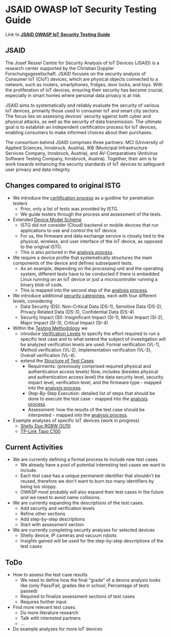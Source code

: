 # JSAID OWASP IoT Security Testing Guide


Link to [**JSAID OWASP IoT Security Testing Guide**](./src/README.md)


## JSAID
The Josef Ressel Centre for Security Analysis of IoT Devices (JSAID) is a research center supported by the Christian Doppler Forschungsgesellschaft. JSAID focuses on the security analysis of Consumer IoT (CIoT) devices, which are physical objects connected to a network, such as routers, smartphones, fridges, door locks, and toys. With the proliferation of IoT devices, ensuring their security has become crucial, especially in smart homes where personal data privacy is at risk.

JSAID aims to systematically and reliably evaluate the security of various IoT devices, primarily those used in consumer IoT and smart city sectors. The focus lies on assessing devices' security against both cyber and physical attacks, as well as the security of data transmission. The ultimate goal is to establish an independent certification process for IoT devices, enabling consumers to make informed choices about their purchases.

The consortium behind JSAID comprises three partners: MCI (University of Applied Sciences, Innsbruck, Austria), IKB (Municipal Infrastructure Services Company, Innsbruck, Austria), and AV-Comparatives (Antivirus Software Testing Company, Innsbruck, Austria). Together, their aim is to work towards enhancing the security standards of IoT devices to safeguard user privacy and data integrity.

## Changes compared to original ISTG

- We introduce the [certification process](./src/02_framework/analysis_process.md) as a guidline for penetration testers
  - Prior, only a list of tests was provided by ISTG.
  - We guide testers through the process and assessment of the tests.
- Extended [Device Model Scheme](./src/02_framework/device_model.md#device-model-scheme)
  - ISTG did not consider (Cloud) backend or mobile devices that run applications to use and control the IoT device.
  - For us, the firmware and data exchange service is closely tied to the physical, wireless, and user interface of the IoT device, as opposed to the original ISTG.
  - This is also pictured in the [analysis process](./src/02_framework/analysis_process.md#1st-step-create-profiles-for-iot-device).
- We require a device profile that systematically structures the main components of the device and defines subsequent tests. 
  - As an example, depending on the processing unit and the operating system, different tests have to be conducted if there is embedded Linux running on an IoT device or just a microcontroller running a binary blob of code.
  - This is mapped into the second step of the [analysis process](./src/02_framework/analysis_process.md#2nd-step-create-profiles-for-relevant-backend-systems-and-mobile-apps).
- We introduce additional [security categories](./src/02_framework/attacker_model.md#security-levels), each with four different levels, considering
  - Data Security (DS): Non-Critical Data (DS-1), Sensitive Data (DS-2), Privacy Related Data (DS-3), Confidential Data (DS-4)
  - Security Impact (SI): Insignificant Impact (SI-1), Minor Impact (SI-2), Major Impact (SI-3), Critical Impact (SI-4)
- Within the [Testing Methodology](./src/02_framework/methodology.md) we
    - introduce [Verification Levels](./src/02_framework/methodology.md#verification-levels) to specify the effort required to run a specific test case and to what extend the subject of investigation will be analyzed verification levels are used: Formal verification (VL-1), Method verification (VL-2), Implementation verification (VL-3), Overall verification (VL-4).
    - extend the [Structure of Test Cases](./src/02_framework/methodology.md/#structure-of-test-cases)
        - Requirments: (previously comprised required physical and authentication access levels) Now, includes (besides physical and authentication access level) the data security level, security impact level, verification level, and the firmware type - mapped into the [analysis process](./src/02_framework/analysis_process.md#3rd-step-specify-scope-of-analysis-and-identify-relevant-test-cases).
        - Step-By-Step Execution: detailed list of steps that should be done to execute the test case - mapped into the [analysis process](./src/02_framework/analysis_process.md#4th-step-run-test-cases).
        - Assessment: how the results of the test case should be interpreted - mapped into the [analysis process](./src/02_framework/analysis_process.md#5th-step-assess-test-case-results).
- Example analyses of specific IoT devices (work in progress)
  - [Shelly Duo RGBW GU10](./examples/Shelly_Duo_RGBW_GU10.md)
  - [TP-Link Tapo C100](./examples/TP-Link_Tapo_C100_WiFi-Camera.md)

## Current Activities

- We are currently defining a formal process to include new test cases
  - We already have a pool of potential interesting test cases we want to include.
  - Each test case has a unique permanent identifier that shouldn't be reused, therefore we don't want to burn too many identifiers by being too sloppy.
  - OWASP most probably will also expand their test cases in the future and we need to avoid name collisions.
- We are currently expanding the descriptions of the test cases.
  - Add security and verification levels
  - Refine other sections
  - Add step-by-step descriptions
  - Start with assessment section
- We are currently completing security analyses for selected devices
  - Shelly device, IP cameras and vacuum robots
  - Insights gained will be used for the step-by-step descriptions of the test cases

## ToDo

- How to assess the test case results
  - We need to define how the final "grade" of a device analysis looks like (only Pass/Fail, grades like in school, Percentage of tests passed)
  - Required to finalize assessment sections of test cases
  - Requires further input
- Find more relevant test cases.
  - Do more literature research
  - Talk with interested partners
  - ...
- Do example analyses for more IoT devices
